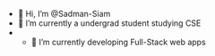 - 👋 Hi, I’m @Sadman-Siam
- 🌱 I’m currently a undergrad student studying CSE
- - 👀 I’m currently developing Full-Stack web apps


<!---
Sadman-Siam/Sadman-Siam is a ✨ special ✨ repository because its `README.md` (this file) appears on your GitHub profile.
You can click the Preview link to take a look at your changes.
--->
